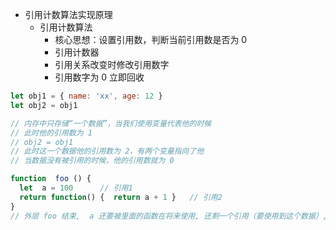 - 引用计数算法实现原理
  - 引用计数算法
    - 核心思想：设置引用数，判断当前引用数是否为 0
    - 引用计数器
    - 引用关系改变时修改引用数字
    - 引用数字为 0 立即回收


```js
let obj1 = { name: 'xx', age: 12 }
let obj2 = obj1

// 内存中只存储“一个数据”，当我们使用变量代表他的时候
// 此时他的引用数为 1
// obj2 = obj1
// 此时这一个数据他的引用数为 2，有两个变量指向了他
// 当数据没有被引用的时候，他的引用数就为 0

function  foo () {
  let  a = 100      // 引用1
  return function() {  return a + 1 }   // 引用2
}
// 外层 foo 结束,  a 还要被里面的函数在将来使用, 还剩一个引用（要使用到这个数据）, 所以不回收

```
